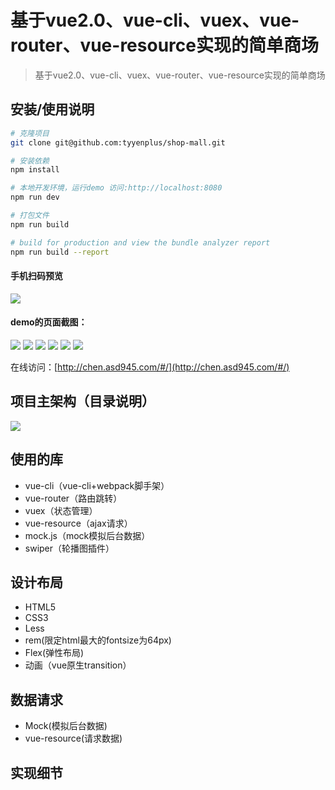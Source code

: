 # 基于vue2.0、vue-cli、vuex、vue-router、vue-resource实现的简单商场

> 基于vue2.0、vue-cli、vuex、vue-router、vue-resource实现的简单商场

## 安装/使用说明

``` bash
# 克隆项目
git clone git@github.com:tyyenplus/shop-mall.git

# 安装依赖
npm install

# 本地开发环境，运行demo 访问:http://localhost:8080
npm run dev

# 打包文件
npm run build

# build for production and view the bundle analyzer report
npm run build --report
```

#### 手机扫码预览
![](http://chen.asd945.com/images/shop.png)

#### demo的页面截图：
![](http://chen.asd945.com/images/index.png)
![](http://chen.asd945.com/images/list.png)
![](http://chen.asd945.com/images/cart.png)
![](http://chen.asd945.com/images/user.png)
![](http://chen.asd945.com/images/address.png)
![](http://chen.asd945.com/images/order.png)

在线访问：[http://chen.asd945.com/#/](http://chen.asd945.com/#/)

## 项目主架构（目录说明）
![](http://chen.asd945.com/images/test.jpg)

## 使用的库

* vue-cli（vue-cli+webpack脚手架）
* vue-router（路由跳转）
* vuex（状态管理）
* vue-resource（ajax请求）
* mock.js（mock模拟后台数据）
* swiper（轮播图插件）

## 设计布局

* HTML5
* CSS3
* Less
* rem(限定html最大的fontsize为64px)
* Flex(弹性布局)
* 动画（vue原生transition）

## 数据请求

* Mock(模拟后台数据)
* vue-resource(请求数据)

## 实现细节
